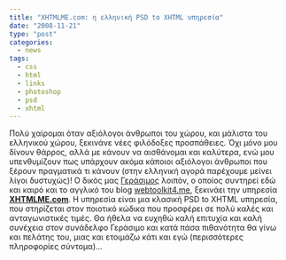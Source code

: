 ```yaml
---
title: "XHTMLME.com: η ελληνική PSD to XHTML υπηρεσία"
date: "2008-11-21"
type: "post"
categories:
  - news
tags:
  - css
  - html
  - links
  - photoshop
  - psd
  - xhtml
---
```


Πολύ χαίρομαι όταν αξιόλογοι άνθρωποι του χώρου, και μάλιστα του ελληνικού χώρου, ξεκινάνε νέες φιλόδοξες προσπάθειες. Όχι μόνο μου δίνουν θάρρος, αλλά με κάνουν να αισθάνομαι και καλύτερα, ενώ μου υπενθυμίζουν πως υπάρχουν ακόμα κάποιοι αξιόλογοι άνθρωποι που ξέρουν πραγματικά τι κάνουν (στην ελληνική αγορά παρέχουμε μείνει λίγοι δυστυχώς)! Ο δικός μας [Γεράσιμος](http://theportraitofageek.com/blog/ "The portait of a geek blog") λοιπόν, ο οποίος συντηρεί εδώ και καιρό και το αγγλικό του blog [webtoolkit4.me](http://webtoolkit4.me/ "webtoolkit4.me blog"), ξεκινάει την υπηρεσία  [**XHTMLME.com**](http://www.xhtmlme.com/ "XHTMLMe.com site"). H υπηρεσία είναι μια κλασική PSD to XHTML υπηρεσία, που στηρίζεται στον ποιοτικό κώδικα που προσφέρει σε πολύ καλές και ανταγωνιστικές τιμές. Θα ήθελα να ευχηθώ καλή επιτυχία και καλή συνέχεια στον συνάδελφο Γεράσιμο και κατά πάσα πιθανότητα θα γίνω και πελάτης του, μιας και ετοιμάζω κάτι και εγώ (περισσότερες πληροφορίες σύντομα)...
